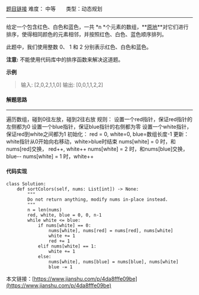  [题目链接](https://leetcode-cn.com/problems/sort-colors/)
难度： 中等          &nbsp;&nbsp;&nbsp;&nbsp;&nbsp;&nbsp;类型：动态规划
***
给定一个包含红色、白色和蓝色，一共 *n *个元素的数组，**[原地](https://baike.baidu.com/item/%E5%8E%9F%E5%9C%B0%E7%AE%97%E6%B3%95)**对它们进行排序，使得相同颜色的元素相邻，并按照红色、白色、蓝色顺序排列。

此题中，我们使用整数 0、 1 和 2 分别表示红色、白色和蓝色。

**注意:**
不能使用代码库中的排序函数来解决这道题。

**示例**
>输入: [2,0,2,1,1,0]
输出: [0,0,1,1,2,2]

#### 解题思路
***
遍历数组，碰到0往左放，碰到2往右放
规则：
设置一个red指针，保证red指针的左侧都为0
设置一个blue指针，保证blue指针的右侧都为零
设置一个white指针，保证red到white之间都为1
初始化：
red = 0, white=0, blue=数组长度-1
更新：
white指针从0开始向右移动，white>blue时结束
    nums[white] = 0 时，和nums[red]交换， red++,  white++
    nums[white] = 2 时，和nums[blue]交换， blue--
    nums[white] = 1 时，white++

#### 代码实现
```
class Solution:
    def sortColors(self, nums: List[int]) -> None:
        """
        Do not return anything, modify nums in-place instead.
        """
        n = len(nums)
        red, white, blue = 0, 0, n-1
        while white <= blue:
            if nums[white] == 0:
                nums[white], nums[red] = nums[red], nums[white]
                white += 1
                red += 1
            elif nums[white] == 1:
                white += 1
            else:
                nums[white], nums[blue] = nums[blue], nums[white]
                blue -= 1
```

本文链接：[https://www.jianshu.com/p/4da8fffe09be](https://www.jianshu.com/p/4da8fffe09be)

